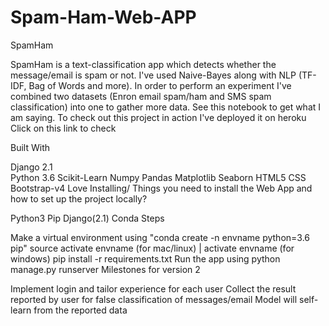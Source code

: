 # Spam-Ham-Web-APP

SpamHam

SpamHam is a text-classification app which detects whether the message/email is spam or not. I've used Naive-Bayes along with NLP (TF-IDF, Bag of Words and more). 
In order to perform an experiment I've combined two datasets (Enron email spam/ham and SMS spam classification) into one to gather more data. See this notebook to get what I am saying. 
To check out this project in action I've deployed it on heroku Click on this link to check
 
Built With 
 
Django 2.1   
Python 3.6
Scikit-Learn
Numpy
Pandas
Matplotlib
Seaborn
HTML5
CSS
Bootstrap-v4
Love
Installing/ Things you need to install the Web App and how to set up the project locally?

Python3
Pip
Django(2.1)
Conda
Steps

Make a virtual environment using "conda create -n envname python=3.6 pip"
source activate envname (for mac/linux) | activate envname (for windows)
pip install -r requirements.txt
Run the app using python manage.py runserver
Milestones for version 2

Implement login and tailor experience for each user
Collect the result reported by user for false classification of messages/email
Model will self-learn from the reported data

